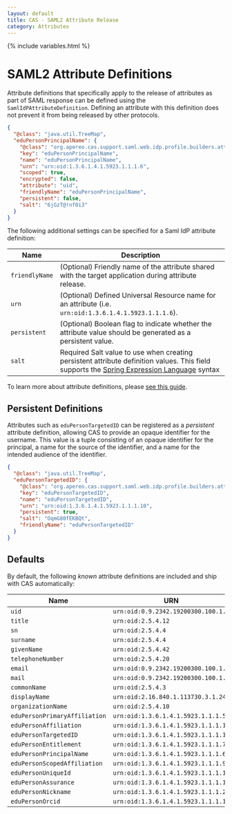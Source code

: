 ```yaml
---
layout: default
title: CAS - SAML2 Attribute Release
category: Attributes
---
```

{% include variables.html %}

# SAML2 Attribute Definitions

Attribute definitions that specifically apply to the release of attributes as part of SAML response can be
defined using the `SamlIdPAttributeDefinition`. Defining an attribute with this definition does not
prevent it from being released by other protocols.

```json
{
  "@class": "java.util.TreeMap",
  "eduPersonPrincipalName": {
    "@class": "org.apereo.cas.support.saml.web.idp.profile.builders.attr.SamlIdPAttributeDefinition",
    "key": "eduPersonPrincipalName",
    "name": "eduPersonPrincipalName",
    "urn": "urn:oid:1.3.6.1.4.1.5923.1.1.1.6",
    "scoped": true,
    "encrypted": false,
    "attribute": "uid",
    "friendlyName": "eduPersonPrincipalName",
    "persistent": false,
    "salt": "6jGzT@!nf0i3"
  }
}
```

The following additional settings can be specified for a Saml IdP attribute definition:

| Name           | Description                                                                                                                                                                                          |
|----------------|------------------------------------------------------------------------------------------------------------------------------------------------------------------------------------------------------|
| `friendlyName` | (Optional) Friendly name of the attribute shared with the target application during attribute release.                                                                                               |
| `urn`          | (Optional) Defined Universal Resource name for an attribute (i.e. `urn:oid:1.3.6.1.4.1.5923.1.1.1.6`).                                                                                               |
| `persistent`   | (Optional) Boolean flag to indicate whether the attribute value should be generated as a persistent value.                                                                                           |
| `salt`         | Required Salt value to use when creating persistent attribute definition values. This field supports the [Spring Expression Language](../configuration/Configuration-Spring-Expressions.html) syntax |

To learn more about attribute definitions, please [see this guide](../integration/Attribute-Definitions.html).
 
## Persistent Definitions

Attributes such as `eduPersonTargetedID` can be registered as a *persistent* attribute definition, allowing CAS to provide an opaque identifier 
for the username. This value is a tuple consisting of an opaque identifier for the principal, a name 
for the source of the identifier, and a name for the intended audience of the identifier.

```json
{
  "@class": "java.util.TreeMap",
  "eduPersonTargetedID": {
    "@class": "org.apereo.cas.support.saml.web.idp.profile.builders.attr.SamlIdPAttributeDefinition",
    "key": "eduPersonTargetedID",
    "name": "eduPersonTargetedID",
    "urn": "urn:oid:1.3.6.1.4.1.5923.1.1.1.10",
    "persistent": true,
    "salt": "OqmG80fEKBQt",
    "friendlyName": "eduPersonTargetedID"
  }
}
```

## Defaults

By default, the following *known* attribute definitions are included and ship with CAS automatically:

| Name                          | URN                                  |
|-------------------------------|--------------------------------------|
| `uid`                         | `urn:oid:0.9.2342.19200300.100.1.1`  |            
| `title`                       | `urn:oid:2.5.4.12`                   |
| `sn`                          | `urn:oid:2.5.4.4`                    |
| `surname`                     | `urn:oid:2.5.4.4`                    |
| `givenName`                   | `urn:oid:2.5.4.42`                   |
| `telephoneNumber`             | `urn:oid:2.5.4.20`                   |
| `email`                       | `urn:oid:0.9.2342.19200300.100.1.3`  |
| `mail`                        | `urn:oid:0.9.2342.19200300.100.1.3 ` |
| `commonName`                  | `urn:oid:2.5.4.3`                    |
| `displayName`                 | `urn:oid:2.16.840.1.113730.3.1.241`  |
| `organizationName`            | `urn:oid:2.5.4.10`                   |
| `eduPersonPrimaryAffiliation` | `urn:oid:1.3.6.1.4.1.5923.1.1.1.5`   |
| `eduPersonAffiliation`        | `urn:oid:1.3.6.1.4.1.5923.1.1.1.1`   |
| `eduPersonTargetedID`         | `urn:oid:1.3.6.1.4.1.5923.1.1.1.10`  |
| `eduPersonEntitlement`        | `urn:oid:1.3.6.1.4.1.5923.1.1.1.7`   |
| `eduPersonPrincipalName`      | `urn:oid:1.3.6.1.4.1.5923.1.1.1.6`   |
| `eduPersonScopedAffiliation`  | `urn:oid:1.3.6.1.4.1.5923.1.1.1.9`   |
| `eduPersonUniqueId`           | `urn:oid:1.3.6.1.4.1.5923.1.1.1.13`  |
| `eduPersonAssurance`          | `urn:oid:1.3.6.1.4.1.5923.1.1.1.11`  |
| `eduPersonNickname`           | `urn:oid:1.3.6.1.4.1.5923.1.1.1.2`   |
| `eduPersonOrcid`              | `urn:oid:1.3.6.1.4.1.5923.1.1.1.14`  |

